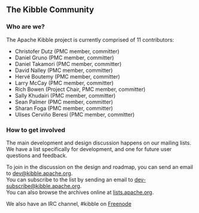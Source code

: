 ## The Kibble Community

### Who are we?

The Apache Kibble project is currently comprised of 11 contributors:

- Christofer Dutz (PMC member, committer)
- Daniel Gruno (PMC member, committer)
- Daniel Takamori (PMC member, committer)
- David Nalley (PMC member, committer)
- Hervé Boutemy (PMC member, committer)
- Larry McCay (PMC member, committer)
- Rich Bowen (Project Chair, PMC member, committer)
- Sally Khudairi (PMC member, committer)
- Sean Palmer (PMC member, committer)
- Sharan Foga (PMC member, committer)
- Ulises Cerviño Beresi (PMC member, committer)

### How to get involved

The main development and design discussion happens on our mailing lists.
We have a list specifically for development, and one for future user questions and feedback.

To join in the discussion on the design and roadmap, you can send an email to [dev@kibble.apache.org](mailto:dev@kibble.apache.org).<br/>
You can subscribe to the list by sending an email to [dev-subscribe@kibble.apache.org](mailto:dev-subscribe@kibble.apache.org).<br/>
You can also browse the archives online at [lists.apache.org](https://lists.apache.org/list.htrml?dev@kibble.apache.org).

We also have an IRC channel, #kibble on [Freenode](https://webchat.freenode.net/?channels=#kibble)
